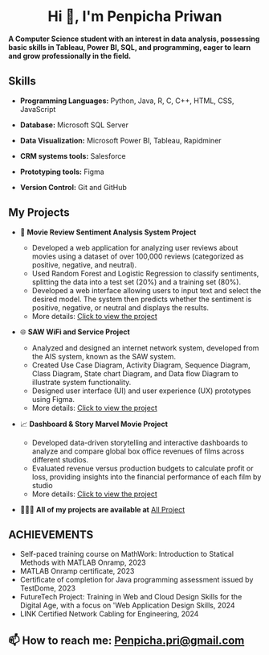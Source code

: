 ## <h1 align="center">Hi 👋, I'm Penpicha Priwan</h1>

**A Computer Science student with an interest in data analysis, possessing basic skills in Tableau, Power BI, SQL, and programming, eager to learn and grow professionally in the field.**

## Skills
- **Programming Languages:** Python, Java, R, C, C++, HTML, CSS, JavaScript

- **Database:** Microsoft SQL Server

- **Data Visualization:** Microsoft Power BI, Tableau, Rapidminer

- **CRM systems tools:** Salesforce

- **Prototyping tools:** Figma

- **Version Control:** Git and GitHub

## My Projects
- 🎥 **Movie Review Sentiment Analysis System Project**
  - Developed a web application for analyzing user reviews about movies using a dataset of over 100,000 reviews (categorized as positive, negative, and neutral).
  - Used Random Forest and Logistic Regression to classify sentiments, splitting the data into a test set (20%) and a training set (80%).
  - Developed a web interface allowing users to input text and select the desired model. The system then predicts whether the sentiment is positive, negative, or neutral and displays the results.
  - More details: [Click to view the project](Movie-Review-Sentiment-Analysis-System)
  
- 🌐 **SAW WiFi and Service Project** 
   - Analyzed and designed an internet network system, developed from the AIS system, known as the SAW system. 
   - Created Use Case Diagram, Activity Diagram, Sequence Diagram, Class Diagram, State chart Diagram, and Data flow Diagram to illustrate system functionality.
   - Designed user interface (UI) and user experience (UX) prototypes using Figma.
   - More details: [Click to view the project](SA.pdf)

- 📈 **Dashboard & Story Marvel Movie Project** 
  - Developed data-driven storytelling and interactive dashboards to analyze and compare global box office revenues of films across different studios.
  - Evaluated revenue versus production budgets to calculate profit or loss, providing insights into the financial performance of each film by studio
  - More details: [Click to view the project](Business-data.md)
- 👩🏻‍💻 **All of my projects are available at** [All Project](https://drive.google.com/drive/folders/1-5FTNCxjGfQgde-A9j5ApqqTEVtRJr7I?usp=drive_link)   
## ACHIEVEMENTS
- Self-paced training course on MathWork: Introduction to Statical Methods with MATLAB Onramp, 2023
- MATLAB Onramp certificate, 2023
- Certificate of completion for Java programming assessment issued by TestDome, 2023
- FutureTech Project: Training in Web and Cloud Design Skills for the Digital Age, with a focus on 'Web Application Design Skills, 2024
- LINK Certified Network Cabling for Engineering, 2024

## 📫 **How to reach me:** Penpicha.pri@gmail.com

